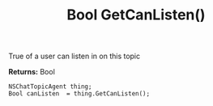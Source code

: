 ﻿---
uid: crmscript_ref_NSChatTopicAgent_GetCanListen
title: Bool GetCanListen()
intellisense: NSChatTopicAgent.GetCanListen
keywords: NSChatTopicAgent, GetCanListen
so.topic: reference
---

True of a user can listen in on this topic

**Returns:** Bool


```crmscript
NSChatTopicAgent thing;
Bool canListen  = thing.GetCanListen();
```


